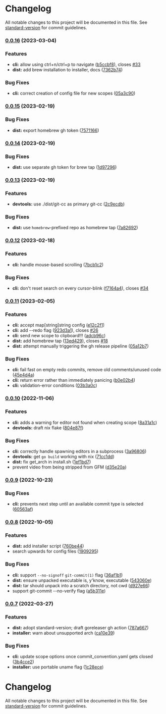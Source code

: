 # Changelog

All notable changes to this project will be documented in this file. See [standard-version](https://github.com/conventional-changelog/standard-version) for commit guidelines.

### [0.0.16](https://github.com/SKalt/git-cc/compare/v0.0.15...v0.0.16) (2023-03-04)


### Features

* **cli:** allow using ctrl+n/ctrl+p to navigate ([b5ccbf8](https://github.com/SKalt/git-cc/commit/b5ccbf8d8181b78f30b7ea705760cf986e6785f6)), closes [#33](https://github.com/SKalt/git-cc/issues/33)
* **dist:** add brew installation to installer, docs ([7362b74](https://github.com/SKalt/git-cc/commit/7362b74c403b43191e47aba1fa8827e7a7e24763))


### Bug Fixes

* **cli:** correct creation of config file for new scopes ([05a3c90](https://github.com/SKalt/git-cc/commit/05a3c90e36d534e3e30a24220bd06c7e5b6bf02c))

### [0.0.15](https://github.com/SKalt/git-cc/compare/v0.0.14...v0.0.15) (2023-02-19)


### Bug Fixes

* **dist:** export homebrew gh token ([7571166](https://github.com/SKalt/git-cc/commit/7571166ecc14866f6b62bef6a6fd25173e18b7ad))

### [0.0.14](https://github.com/SKalt/git-cc/compare/v0.0.13...v0.0.14) (2023-02-19)


### Bug Fixes

* **dist:** use separate gh token for brew tap ([1d97296](https://github.com/SKalt/git-cc/commit/1d972963e6defd56675285ce7dfb9dfde06dc1f8))

### [0.0.13](https://github.com/SKalt/git-cc/compare/v0.0.12...v0.0.13) (2023-02-19)


### Features

* **devtools:** use ./dist/git-cc as primary git-cc ([2c9ecdb](https://github.com/SKalt/git-cc/commit/2c9ecdbfbdc442d343c5e77b7ef8ef637508dfc0))


### Bug Fixes

* **dist:** use `homebrew`-prefixed repo as homebrew tap ([7a82692](https://github.com/SKalt/git-cc/commit/7a826929891468e1052d3c3b2fdbb6b17f353e1a))

### [0.0.12](https://github.com/SKalt/git-cc/compare/v0.0.11...v0.0.12) (2023-02-18)


### Features

* **cli:** handle mouse-based scrolling ([7bcb1c2](https://github.com/SKalt/git-cc/commit/7bcb1c2be84f0ae14c6832d4e02f3ee140964f5c))


### Bug Fixes

* **cli:** don't reset search on every cursor-blink ([f7164a4](https://github.com/SKalt/git-cc/commit/f7164a4fe19f38abe83945e623cbac1c1504ea4a)), closes [#34](https://github.com/SKalt/git-cc/issues/34)

### [0.0.11](https://github.com/SKalt/git-cc/compare/v0.0.10...v0.0.11) (2023-02-05)


### Features

* **cli:** accept map[string]string config ([e12c2f1](https://github.com/SKalt/git-cc/commit/e12c2f1ad8f34e0f10441b2340e1a41b61120596))
* **cli:** add --redo flag ([923d3a1](https://github.com/SKalt/git-cc/commit/923d3a1d5aba532862daff8bb9f86411242de5b0)), closes [#26](https://github.com/SKalt/git-cc/issues/26)
* **cli:** send new scope to clipboard!!! ([adcb96c](https://github.com/SKalt/git-cc/commit/adcb96c2d9c8acb7e8c9c6c31b02f4fc6f394e7f))
* **dist:** add homebrew tap ([13ed429](https://github.com/SKalt/git-cc/commit/13ed429968c1d546eee3e3bd87ac4ad3f167b436)), closes [#18](https://github.com/SKalt/git-cc/issues/18)
* **dist:** attempt manually triggering the gh release pipeline ([05a12b7](https://github.com/SKalt/git-cc/commit/05a12b73af777a8ee63a2f585d7588c98c821e85))


### Bug Fixes

* **cli:** fail fast on empty redo commits, remove old comments/unused code ([45e4d4a](https://github.com/SKalt/git-cc/commit/45e4d4a290d335960032e78f37f6d3ce97e20bb6))
* **cli:** return error rather than immediately panicing ([b0e02b4](https://github.com/SKalt/git-cc/commit/b0e02b45e85bb3c91a6da3f9b78df03a01ea3823))
* **cli:** validation-error conditions ([03b3a0c](https://github.com/SKalt/git-cc/commit/03b3a0cac9d538e44d95ea2fa9f3f110bf613048))

### [0.0.10](https://github.com/SKalt/git-cc/compare/v0.0.9...v0.0.10) (2022-11-06)


### Features

* **cli:** adds a warning for editor not found when creating scope ([8a31a1c](https://github.com/SKalt/git-cc/commit/8a31a1c0535a147652bd558743323136ce4d7777))
* **devtools:** draft nix flake ([804e87f](https://github.com/SKalt/git-cc/commit/804e87f8747a826ffebdb2560a29147b16c5637c))


### Bug Fixes

* **cli:** correctly handle spawning editors in a subprocess ([3a96806](https://github.com/SKalt/git-cc/commit/3a9680663ce6707882155aae26953e97939e1b8d))
* **devtools:** get `go build` working with nix ([71cc1dd](https://github.com/SKalt/git-cc/commit/71cc1dd962e68466d59b823607286284367b5e2e))
* **dist:** fix get_arch in install.sh ([1ef1bd7](https://github.com/SKalt/git-cc/commit/1ef1bd70c151be2ca1c9448be6de4877488669b7))
* prevent video from being stripped from GFM ([d35e20a](https://github.com/SKalt/git-cc/commit/d35e20a707c0c2cd07aa1e53a5a13dcda7afb27c))

### [0.0.9](https://github.com/SKalt/git-cc/compare/v0.0.8...v0.0.9) (2022-10-23)


### Bug Fixes

* **cli:** prevents next step until an available commit type is selected ([60563af](https://github.com/SKalt/git-cc/commit/60563af5745bf7617115693cddc549401cf80ab4))

### [0.0.8](https://github.com/SKalt/git-cc/compare/v0.0.7...v0.0.8) (2022-10-05)


### Features

* **dist:** add installer script ([760be44](https://github.com/SKalt/git-cc/commit/760be44cf057b1befb9986853ab1f5a0c36f3351))
* search upwards for config files ([1909295](https://github.com/SKalt/git-cc/commit/1909295443708b2ff0a4077dcaed583bf5161725))


### Bug Fixes

* **cli:** support `--no-signoff` `git-commit(1)` flag ([36af1b1](https://github.com/SKalt/git-cc/commit/36af1b16a5715ae35d2d5b83b88505fe85b61870))
* **dist:** ensure unpacked executable is, y'know, executable ([543060e](https://github.com/SKalt/git-cc/commit/543060ef160668a321d79aaff189c6637b38a1ad))
* **dist:** tar should unpack into a scratch directory, not cwd ([d927e66](https://github.com/SKalt/git-cc/commit/d927e66008dde5e49dbe44da0b70531a3bb57c82))
* support git-commit --no-verify flag ([a5b311e](https://github.com/SKalt/git-cc/commit/a5b311ea3fee760d6e07147452ce0ac33f4c2962))

### [0.0.7](https://github.com/SKalt/git-cc/compare/v0.0.6...v0.0.7) (2022-03-27)


### Features

* **dist:** adopt standard-version; draft goreleaser gh action ([787a667](https://github.com/SKalt/git-cc/commit/787a66733395fcfbe25fadafaf11ae20d23ddb9d))
* **installer:** warn about unsupported arch ([ca10e39](https://github.com/SKalt/git-cc/commit/ca10e395c7a54cc6d29e50caa44c71d9acac610c))


### Bug Fixes

* **cli:** update scope options once commit_convention.yaml gets closed ([3b4cce2](https://github.com/SKalt/git-cc/commit/3b4cce243be8fa56960cda77461b22e586e3180f))
* **installer:** use portable uname flag ([1c28ece](https://github.com/SKalt/git-cc/commit/1c28ecefa7dc1772f95f99e363f8597ed83eec23))

# Changelog

All notable changes to this project will be documented in this file. See [standard-version](https://github.com/conventional-changelog/standard-version) for commit guidelines.
